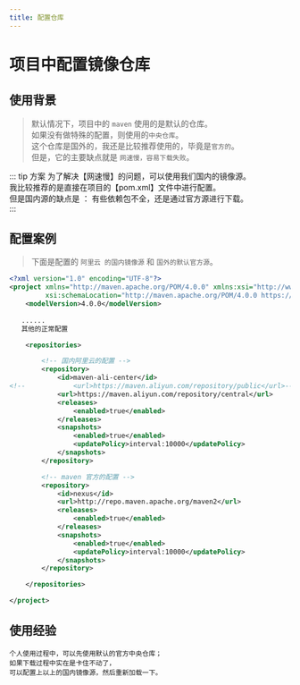 ```yaml
---
title: 配置仓库
---
```


# 项目中配置镜像仓库


## 使用背景
> 默认情况下，项目中的 `maven` 使用的是默认的仓库。<br>
> 如果没有做特殊的配置，则使用的`中央仓库`。<br>
> 这个仓库是国外的，我还是比较推荐使用的，毕竟是`官方的`。<br>
> 但是，它的主要缺点就是 `网速慢，容易下载失败`。<br>

::: tip 方案
为了解决【网速慢】的问题，可以使用我们国内的镜像源。<br>
我比较推荐的是直接在项目的【pom.xml】文件中进行配置。<br>
但是国内源的缺点是 ： 有些依赖包不全，还是通过官方源进行下载。<br>
:::

## 配置案例
> 下面是配置的 `阿里云 的国内镜像源` 和 `国外的默认官方源`。

```xml
<?xml version="1.0" encoding="UTF-8"?>
<project xmlns="http://maven.apache.org/POM/4.0.0" xmlns:xsi="http://www.w3.org/2001/XMLSchema-instance"
         xsi:schemaLocation="http://maven.apache.org/POM/4.0.0 https://maven.apache.org/xsd/maven-4.0.0.xsd">
    <modelVersion>4.0.0</modelVersion>
 
   ......
   其他的正常配置

    <repositories>

        <!-- 国内阿里云的配置 -->
        <repository>
            <id>maven-ali-center</id>
<!--            <url>https://maven.aliyun.com/repository/public</url>-->
            <url>https://maven.aliyun.com/repository/central</url>
            <releases>
                <enabled>true</enabled>
            </releases>
            <snapshots>
                <enabled>true</enabled>
                <updatePolicy>interval:10000</updatePolicy>
            </snapshots>
        </repository>

        <!-- maven 官方的配置 -->
        <repository>
            <id>nexus</id>
            <url>http://repo.maven.apache.org/maven2</url>
            <releases>
                <enabled>true</enabled>
            </releases>
            <snapshots>
                <enabled>true</enabled>
                <updatePolicy>interval:10000</updatePolicy>
            </snapshots>
        </repository>

    </repositories>

</project>

```

## 使用经验
```
个人使用过程中，可以先使用默认的官方中央仓库；
如果下载过程中实在是卡住不动了，
可以配置上以上的国内镜像源，然后重新加载一下。
```